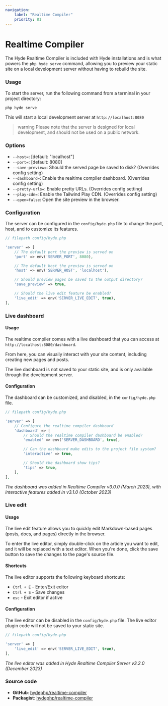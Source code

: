 ```yaml
---
navigation:
    label: "Realtime Compiler"
    priority: 81
---
```


# Realtime Compiler

The Hyde Realtime Compiler is included with Hyde installations and is what powers the `php hyde serve` command,
allowing you to preview your static site on a local development server without having to rebuild the site.

### Usage

To start the server, run the following command from a terminal in your project directory:

```bash
php hyde serve
```

This will start a local development server at `http://localhost:8080`

>warning Please note that the server is designed for local development, and should not be used on a public network.

### Options

- `--host=`: <comment>[default: "localhost"]</comment>
- `--port=`: <comment>[default: 8080]</comment>
- `--save-preview=`: Should the served page be saved to disk? (Overrides config setting)
- `--dashboard=`: Enable the realtime compiler dashboard. (Overrides config setting)
- `--pretty-urls=`: Enable pretty URLs. (Overrides config setting)
- `--play-cdn=`: Enable the Tailwind Play CDN. (Overrides config setting)
- `--open=false`: Open the site preview in the browser.

### Configuration

The server can be configured in the `config/hyde.php` file to change the port, host, and to customize its features.

```php
// filepath config/hyde.php

'server' => [
    // The default port the preview is served on
    'port' => env('SERVER_PORT', 8080),

    // The default host the preview is served on
    'host' => env('SERVER_HOST', 'localhost'),

    // Should preview pages be saved to the output directory?
    'save_preview' => true,

    // Should the live edit feature be enabled?
    'live_edit' => env('SERVER_LIVE_EDIT', true),
],
```

### Live dashboard

#### Usage

The realtime compiler comes with a live dashboard that you can access at `http://localhost:8080/dashboard`.

From here, you can visually interact with your site content, including creating new pages and posts.

The live dashboard is not saved to your static site, and is only available through the development server.

#### Configuration

The dashboard can be customized, and disabled, in the `config/hyde.php` file.

```php
// filepath config/hyde.php

'server' => [
    // Configure the realtime compiler dashboard
    'dashboard' => [
        // Should the realtime compiler dashboard be enabled?
        'enabled' => env('SERVER_DASHBOARD', true),

        // Can the dashboard make edits to the project file system?
        'interactive' => true,

        // Should the dashboard show tips?
        'tips' => true,
    ],
],
```

_The dashboard was added in Realtime Compiler v3.0.0 (March 2023), with interactive features added in v3.1.0 (October 2023)_

### Live edit

#### Usage

The live edit feature allows you to quickly edit Markdown-based pages (posts, docs, and pages) directly in the browser.

To enter the live editor, simply double-click on the article you want to edit, and it will be replaced with a text editor.
When you're done, click the save button to save the changes to the page's source file.

#### Shortcuts

The live editor supports the following keyboard shortcuts:
- `Ctrl + E` - Enter/Exit editor
- `Ctrl + S` - Save changes
- `esc` - Exit editor if active

#### Configuration

The live editor can be disabled in the `config/hyde.php` file.
The live editor plugin code will not be saved to your static site.

```php
// filepath config/hyde.php

'server' => [
    'live_edit' => env('SERVER_LIVE_EDIT', true),
],
```

_The live editor was added in Hyde Realtime Compiler Server v3.2.0 (December 2023)_

### Source code

- **GitHub**: [hydephp/realtime-compiler](https://github.com/hydephp/realtime-compiler)
- **Packagist**: [hydephp/realtime-compiler](https://packagist.org/packages/hyde/realtime-compiler)
